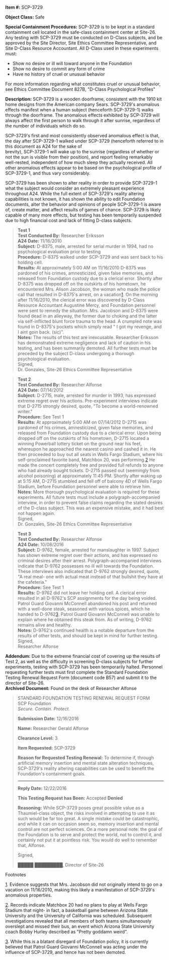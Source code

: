   
**Item #:** SCP-3729

**Object Class:** Safe

**Special Containment Procedures:** SCP-3729 is to be kept in a standard containment cell located in the safe-class containment center at Site-26. Any testing with SCP-3729 must be conducted on D-Class subjects, and be approved by the Site Director, Site Ethics Committee Representative, and Site D-Class Resource Accountant. All D-Class used in these experiments must:

*   Show no desire or ill will toward anyone in the Foundation
*   Show no desire to commit any form of crime
*   Have no history of cruel or unusual behavior

For more information regarding what constitutes cruel or unusual behavior, see Ethics Committee Document 827B, "D-Class Psychological Profiles"

**Description:** SCP-3729 is a wooden doorframe, consistent with the 1910 kit home designs from the American company Sears. SCP-3729's anomalous effects manifest when a human subject (henceforth SCP-3729-1) walks through the doorframe. The anomalous effects exhibited by SCP-3729 will always affect the first person to walk through it after sunrise, regardless of the number of individuals which do so.

SCP-3729's first and most consistently observed anomalous effect is that, the day after SCP-3729-1 walked under SCP-3729 (henceforth referred to in this document as A24 for the sake of  
brevity), SCP-3729-1 will wake up to the sunrise (regardless of whether or not the sun is visible from their position), and report feeling remarkably well-rested, independent of how much sleep they actually received. All other anomalous effects appear to be based on the psychological profile of SCP-3729-1, and thus vary considerably.

SCP-3729 has been shown to alter reality in order to provide SCP-3729-1 what the subject would consider an extremely pleasant experience throughout A24. While the full extent of SCP-3729's reality altering capabilities is not known, it has shown the ability to edit Foundation documents, alter the behavior and opinions of people SCP-3729-1 is aware of, create matter, and affect results of games of chance. SCP-3729 is likely capable of many more effects, but testing has been temporarily suspended due to high financial cost and lack of fitting D-class subjects.

> **Test 1**  
> **Test Conducted By:** Researcher Eriksson  
> **A24 Date:** 11/16/2010  
> **Subject:** D-8375, male, arrested for serial murder in 1994, had no psychological evaluation prior to testing  
> **Procedure:** D-8375 walked under SCP-3729 and was sent back to his holding cell.  
> **Results:** At approximately 5:00 AM on 11/16/2010 D-8375 was pardoned of his crimes, amnesticized, given false memories, and released from Foundation custody due to a clerical error. Shortly after D-8375 was dropped off on the outskirts of his hometown, he encountered Mrs. Alison Jacobson, the woman who made the police call that resulted in D-8375's arrest, on a vacation[1](javascript:;). On the morning after 11/16/2010, the clerical error was discovered by D-Class Resource Accountant Augustine Mercy, and Foundation personnel were sent to remedy the situation. Mrs. Jacobson and D-8375 were found dead in an alleyway, the former due to choking and the latter via self-inflicted blunt force trauma to the head. A crumpled note was found in D-8375's pockets which simply read " I got my revenge, and I aint goin back. (sic)".  
> **Notes:** The results of this test are inexcusable. Researcher Eriksson has demonstrated extreme negligence and lack of caution in his testing, and has been summarily demoted. All further tests must be preceded by the subject D-class undergoing a thorough psychological evaluation.  
> Signed,  
> Dr. Gonzales, Site-26 Ethics Committee Representative

> **Test 2**  
> **Test Conducted By:** Researcher Alfonse  
> **A24 Date:** 07/14/2012  
> **Subject:** D-2715, male, arrested for murder in 1993, has expressed extreme regret over his actions. Pre-experiment interviews indicate that D-2715 strongly desired, quote, "To become a world-renowned writer."  
> **Procedure:** See Test 1  
> **Results:** At approximately 5:00 AM on 07/14/2012 D-2715 was pardoned of his crimes, amnesticized, given false memories, and released from Foundation custody due to a clerical error. Upon being dropped off on the outskirts of his hometown, D-2715 located a winning Powerball lottery ticket on the ground near his feet, whereupon he approached the nearest casino and cashed it in. He then proceeded to buy out all seats in Wells Fargo Stadium, where his self-proclaimed favorite band, Matchbox 20, was performing.[2](javascript:;) He made the concert completely free and provided full refunds to anyone who had already bought tickets. D-2715 passed out (seemingly from alcohol poisoning) at approximately 11:45 PM. Shortly after waking up at 5:15 AM, D-2715 stumbled and fell off of balcony 4D of Wells Fargo Stadium, before Foundation personnel were able to retrieve him.  
> **Notes:** More thorough psychological evaluation is required for these experiments. All future tests must include a polygraph-accompanied interview, in order to prevent false claims regarding the stated desires of the D-class subject. This was an expensive mistake, and it had best not happen again.  
> Signed,  
> Dr. Gonzales, Site-26 Ethics Committee Representative

> **Test 3**  
> **Test Conducted By:** Researcher Alfonse  
> **A24 Date:** 10/08/2016  
> **Subject:** D-9762, female, arrested for manslaughter in 1997. Subject has shown extreme regret over their actions, and has expressed no criminal desires after their arrest. Polygraph-accompanied interviews indicate that D-9762 possesses no ill will towards the Foundation. These interviews also indicated that D-9762 strongly desired, quote, "A real meal- one with actual meat instead of that bullshit they have at the cafeteria."  
> **Procedure:** See Test 1  
> **Results:** D-9762 did not leave her holding cell. A clerical error resulted in all D-9762's SCP assignments for the day being voided. Patrol Guard Giovanni McConnell abandoned his post and returned with a well-done steak, seasoned with various spices, which he handed to D-9762[3](javascript:;). Patrol Guard Giovanni McConnell was unable to explain where he obtained this steak from. As of writing, D-9762 remains alive and healthy.  
> **Notes:** D-9762's continued health is a notable departure from the results of other tests, and should be kept in mind for further testing.  
> Signed,  
> Researcher Alfonse

**Addendum:** Due to the extreme financial cost of covering up the results of Test 2, as well as the difficulty in screening D-class subjects for further experiments, testing with SCP-3729 has been temporarily halted. Personnel requesting further tests must first complete the Standard Foundation Testing Renewal Request Form (document code B57) and submit it to the director of Site-26.  
**Archived Document:** Found on the desk of Researcher Alfonse

> STANDARD FOUNDATION TESTING RENEWAL REQUEST FORM  
> SCP Foundation  
> _Secure. Contain. Protect._
> 
> **Submission Date:** 12/16/2016
> 
> **Name:** Researcher Gerald Alfonse
> 
> **Clearance Level:** 3
> 
> **Item Requested:** SCP-3729
> 
> **Reason for Requested Testing Renewal:** To determine if, through artificial memory insertion and mental state alteration techniques, SCP-3729's reality altering capabilities can be used to benefit the Foundation's containment goals.
> 
> * * *
> 
> **Reply Date:** 12/22/2016
> 
> **This Testing Request has Been:** Accepted **Denied**
> 
> **Reasoning:** While SCP-3729 poses great possible value as a Thaumiel-class object, the risks involved in attempting to use it as such would be far too great. A single mistake could be catastrophic, and while it can on occasion seem so, memory insertion and mental control are not perfect sciences. On a more personal note: the goal of the Foundation is to serve and protect the world, not to control it, and certainly not put it at pointless risk. You would do well to remember that, Alfonse.
> 
> Signed,
> 
> █████ █████████, Director of Site-26

Footnotes

[1](javascript:;). Evidence suggests that Mrs. Jacobson did not originally intend to go on a vacation on 11/16/2010, making this likely a manifestation of SCP-3729's anomalous properties.

[2](javascript:;). Records indicate Matchbox 20 had no plans to play at Wells Fargo Stadium that night- in fact, a basketball game between Arizona State University and the University of California was scheduled. Subsequent investigations revealed that all members of both teams simultaneously overslept and missed their bus, an event which Arizona State University coach Bobby Hurley described as "Pretty goddamn weird".

[3](javascript:;). While this is a blatant disregard of Foundation policy, it is currently believed that Patrol Guard Giovanni McConnell was acting under the influence of SCP-3729, and hence has not been demoted.
